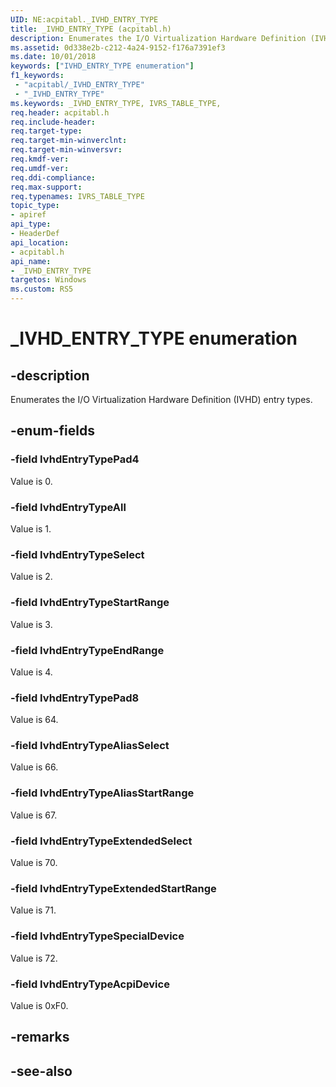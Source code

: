 ```yaml
---
UID: NE:acpitabl._IVHD_ENTRY_TYPE
title: _IVHD_ENTRY_TYPE (acpitabl.h)
description: Enumerates the I/O Virtualization Hardware Definition (IVHD) entry types.
ms.assetid: 0d338e2b-c212-4a24-9152-f176a7391ef3
ms.date: 10/01/2018
keywords: ["IVHD_ENTRY_TYPE enumeration"]
f1_keywords:
 - "acpitabl/_IVHD_ENTRY_TYPE"
 - "_IVHD_ENTRY_TYPE"
ms.keywords: _IVHD_ENTRY_TYPE, IVRS_TABLE_TYPE, 
req.header: acpitabl.h
req.include-header:
req.target-type:
req.target-min-winverclnt:
req.target-min-winversvr:
req.kmdf-ver:
req.umdf-ver:
req.ddi-compliance:
req.max-support:
req.typenames: IVRS_TABLE_TYPE
topic_type: 
- apiref
api_type: 
- HeaderDef
api_location: 
- acpitabl.h
api_name: 
- _IVHD_ENTRY_TYPE
targetos: Windows
ms.custom: RS5
---
```


# _IVHD_ENTRY_TYPE enumeration

## -description

Enumerates the I/O Virtualization Hardware Definition (IVHD) entry types.

## -enum-fields

### -field IvhdEntryTypePad4 

Value is 0.

### -field IvhdEntryTypeAll 

Value is 1.

### -field IvhdEntryTypeSelect 

Value is 2.

### -field IvhdEntryTypeStartRange 

Value is 3.

### -field IvhdEntryTypeEndRange 

Value is 4.

### -field IvhdEntryTypePad8 

Value is 64.

### -field IvhdEntryTypeAliasSelect 

Value is 66.

### -field IvhdEntryTypeAliasStartRange 

Value is 67.

### -field IvhdEntryTypeExtendedSelect 

Value is 70.

### -field IvhdEntryTypeExtendedStartRange 

Value is 71.

### -field IvhdEntryTypeSpecialDevice 

Value is 72.

### -field IvhdEntryTypeAcpiDevice 

Value is 0xF0.

## -remarks

## -see-also
